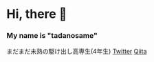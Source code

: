 # Hi, there 👋
### My name is "tadanosame"

まだまだ未熟の駆け出し高専生(4年生)
[Twitter](https://x.com/muryounosame) [Qiita](https://qiita.com/tadanosame) 
